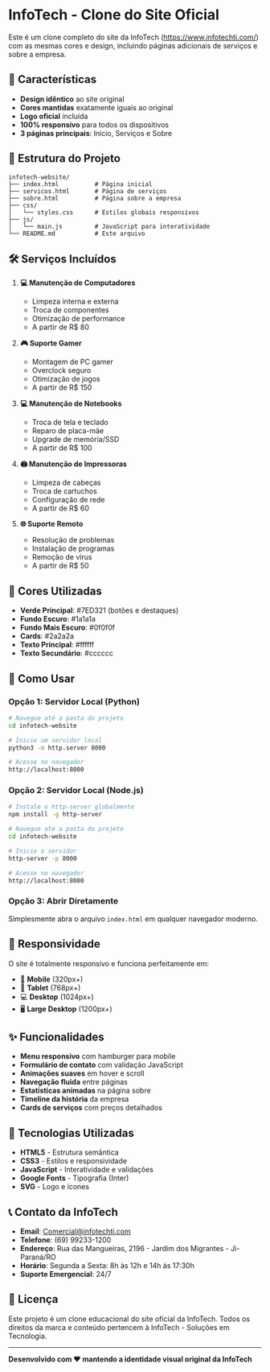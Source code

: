 # InfoTech - Clone do Site Oficial

Este é um clone completo do site da InfoTech (https://www.infotechti.com/) com as mesmas cores e design, incluindo páginas adicionais de serviços e sobre a empresa.

## 🚀 Características

- **Design idêntico** ao site original
- **Cores mantidas** exatamente iguais ao original
- **Logo oficial** incluída
- **100% responsivo** para todos os dispositivos
- **3 páginas principais**: Início, Serviços e Sobre

## 📁 Estrutura do Projeto

```
infotech-website/
├── index.html          # Página inicial
├── servicos.html       # Página de serviços
├── sobre.html          # Página sobre a empresa
├── css/
│   └── styles.css      # Estilos globais responsivos
├── js/
│   └── main.js         # JavaScript para interatividade
└── README.md           # Este arquivo
```

## 🛠 Serviços Incluídos

1. **💻 Manutenção de Computadores**
   - Limpeza interna e externa
   - Troca de componentes
   - Otimização de performance
   - A partir de R$ 80

2. **🎮 Suporte Gamer**
   - Montagem de PC gamer
   - Overclock seguro
   - Otimização de jogos
   - A partir de R$ 150

3. **💻 Manutenção de Notebooks**
   - Troca de tela e teclado
   - Reparo de placa-mãe
   - Upgrade de memória/SSD
   - A partir de R$ 100

4. **🖨️ Manutenção de Impressoras**
   - Limpeza de cabeças
   - Troca de cartuchos
   - Configuração de rede
   - A partir de R$ 60

5. **🌐 Suporte Remoto**
   - Resolução de problemas
   - Instalação de programas
   - Remoção de vírus
   - A partir de R$ 50

## 🎨 Cores Utilizadas

- **Verde Principal**: #7ED321 (botões e destaques)
- **Fundo Escuro**: #1a1a1a
- **Fundo Mais Escuro**: #0f0f0f
- **Cards**: #2a2a2a
- **Texto Principal**: #ffffff
- **Texto Secundário**: #cccccc

## 🚀 Como Usar

### Opção 1: Servidor Local (Python)
```bash
# Navegue até a pasta do projeto
cd infotech-website

# Inicie um servidor local
python3 -m http.server 8000

# Acesse no navegador
http://localhost:8000
```

### Opção 2: Servidor Local (Node.js)
```bash
# Instale o http-server globalmente
npm install -g http-server

# Navegue até a pasta do projeto
cd infotech-website

# Inicie o servidor
http-server -p 8000

# Acesse no navegador
http://localhost:8000
```

### Opção 3: Abrir Diretamente
Simplesmente abra o arquivo `index.html` em qualquer navegador moderno.

## 📱 Responsividade

O site é totalmente responsivo e funciona perfeitamente em:
- 📱 **Mobile** (320px+)
- 📱 **Tablet** (768px+)
- 💻 **Desktop** (1024px+)
- 🖥️ **Large Desktop** (1200px+)

## ✨ Funcionalidades

- **Menu responsivo** com hamburger para mobile
- **Formulário de contato** com validação JavaScript
- **Animações suaves** em hover e scroll
- **Navegação fluida** entre páginas
- **Estatísticas animadas** na página sobre
- **Timeline da história** da empresa
- **Cards de serviços** com preços detalhados

## 🔧 Tecnologias Utilizadas

- **HTML5** - Estrutura semântica
- **CSS3** - Estilos e responsividade
- **JavaScript** - Interatividade e validações
- **Google Fonts** - Tipografia (Inter)
- **SVG** - Logo e ícones

## 📞 Contato da InfoTech

- **Email**: Comercial@infotechti.com
- **Telefone**: (69) 99233-1200
- **Endereço**: Rua das Mangueiras, 2196 - Jardim dos Migrantes - Ji-Paraná/RO
- **Horário**: Segunda a Sexta: 8h às 12h e 14h às 17:30h
- **Suporte Emergencial**: 24/7

## 📄 Licença

Este projeto é um clone educacional do site oficial da InfoTech. Todos os direitos da marca e conteúdo pertencem à InfoTech - Soluções em Tecnologia.

---

**Desenvolvido com ❤️ mantendo a identidade visual original da InfoTech**
